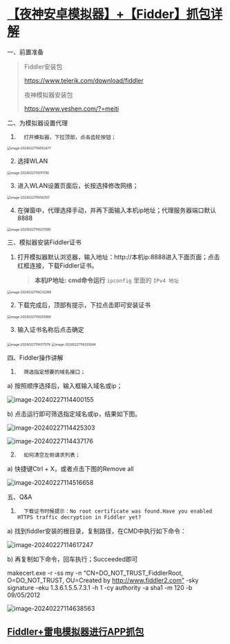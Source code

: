 # [【夜神安卓模拟器】+【Fidder】抓包详解](https://www.bilibili.com/read/cv23935065/)

一、前置准备

> Fiddler安装包
>
> https://www.telerik.com/download/fiddler
>
> 夜神模拟器安装包
>
> https://www.yeshen.com/?=meiti


二、为模拟器设置代理

1.       打开模拟器，下拉顶部，点击齿轮按钮；

<img src="https://gitee.com/yaolliuyang/blogImages/raw/master/blogImages/image-20240227114052477.png" alt="image-20240227114052477" style="zoom:50%;" />

2. 选择WLAN 

<img src="https://gitee.com/yaolliuyang/blogImages/raw/master/blogImages/image-20240227114111790.png" alt="image-20240227114111790" style="zoom:50%;" />

3. 进入WLAN设置页面后，长按选择修改网络；

<img src="https://gitee.com/yaolliuyang/blogImages/raw/master/blogImages/image-20240227114142107.png" alt="image-20240227114142107" style="zoom:50%;" />

4. 在弹窗中，代理选择手动，并再下面输入本机ip地址；代理服务器端口默认8888 

<img src="https://gitee.com/yaolliuyang/blogImages/raw/master/blogImages/image-20240227114207085.png" alt="image-20240227114207085" style="zoom:50%;" />

三、模拟器安装Fiddler证书

1. 打开模拟器默认浏览器，输入地址：http://本机ip:8888进入下面页面；点击红框连接，下载Fiddler证书。

   > **本机IP地址:**  **cmd命令运行** `ipconfig`  里面的  `IPv4 地址`

<img src="https://gitee.com/yaolliuyang/blogImages/raw/master/blogImages/image-20240227114232269.png" alt="image-20240227114232269" style="zoom:50%;" />

2. 下载完成后，顶部有提示，下拉点击即可安装证书 

<img src="https://gitee.com/yaolliuyang/blogImages/raw/master/blogImages/image-20240227114255568.png" alt="image-20240227114255568" style="zoom:50%;" />

3. 输入证书名称后点击确定 

<img src="https://gitee.com/yaolliuyang/blogImages/raw/master/blogImages/image-20240227114317579.png" alt="image-20240227114317579" style="zoom:50%;" />

<img src="https://gitee.com/yaolliuyang/blogImages/raw/master/blogImages/image-20240227114333044.png" alt="image-20240227114333044" style="zoom:50%;" />

四、Fiddler操作讲解

1.       筛选指定想要的域名接口；

a)       按照顺序选择后，输入框输入域名或ip； 

![image-20240227114400155](https://gitee.com/yaolliuyang/blogImages/raw/master/blogImages/image-20240227114400155.png)

b)      点击运行即可筛选指定域名或ip，结果如下图。

![image-20240227114425303](https://gitee.com/yaolliuyang/blogImages/raw/master/blogImages/image-20240227114425303.png)

![image-20240227114437176](https://gitee.com/yaolliuyang/blogImages/raw/master/blogImages/image-20240227114437176.png)

2.       如何清空左侧请求列表；

a)       快捷键Ctrl + X，或者点击下图的Remove all 

![image-20240227114516658](https://gitee.com/yaolliuyang/blogImages/raw/master/blogImages/image-20240227114516658.png)

五、Q&A

1.       下载证书时候提示：No root certificate was found.Have you enabled HTTPS traffic decryption in Fiddler yet?

a)       找到fiddler安装的根目录，复制路径，在CMD中执行如下命令：

![image-20240227114617247](https://gitee.com/yaolliuyang/blogImages/raw/master/blogImages/image-20240227114617247.png)

b)      再复制如下命令，回车执行；Succeeded即可

makecert.exe -r -ss my -n “CN=DO_NOT_TRUST_FiddlerRoot, O=DO_NOT_TRUST, OU=Created by http://www.fiddler2.com” -sky signature -eku 1.3.6.1.5.5.7.3.1 -h 1 -cy authority -a sha1 -m 120 -b 09/05/2012 

![image-20240227114638563](https://gitee.com/yaolliuyang/blogImages/raw/master/blogImages/image-20240227114638563.png)

##   [Fiddler+雷电模拟器进行APP抓包](https://www.cnblogs.com/chenyablog/p/12773990.html)